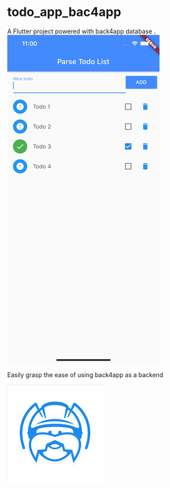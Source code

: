 # todo_app_bac4app


A  Flutter project powered with back4app database .
![flutter_todo_app_final](flutter_todo_app_final.png)

Easily grasp the ease of using back4app as a backend





![back4app](back4app.png)

